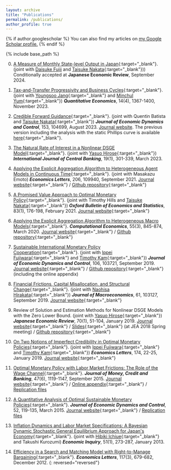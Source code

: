 ```yaml
---
layout: archive
title: "Publications"
permalink: /publications/
author_profile: true
---
```


{% if author.googlescholar %}
  You can also find my articles on <u><a href="{{author.googlescholar}}">my Google Scholar profile</a>.</u>
{% endif %}

{% include base_path %}

<!-- <br/> -->
0. [A Measure of Monthly State-level Output in Japan](/files/FNS_20240409.pdf){:target="_blank"}. (joint with [Daisuke Fujii](https://sites.google.com/site/fujii0622/home) and [Taisuke Nakata](https://sites.google.com/site/taisukenakata/){:target="_blank"})) Conditionally accepted at **Japanese Economic Review**, September 2024.

0. [Tax-and-Transfer Progressivity and Business Cycles](/files/HAT_Revised_June2023.pdf){:target="_blank"}. (joint with [Youngsoo Jang](https://sites.google.com/site/youngsoojangecon/){:target="_blank"} and [Minchul Yum](https://minchulyum.github.io/){:target="_blank"}) ***Quantitative Economics***, 14(4), 1367-1400, November 2023.

0. [Credible Forward Guidance](/files/CFG_2023_0328.pdf){:target="_blank"}. (joint with Quentin Batista and [Taisuke Nakata](https://sites.google.com/site/taisukenakata/){:target="_blank"}) ***Journal of Economic Dynamics and Control***, 153, 104699, August 2023. [Journal website](https://doi.org/10.1016/j.jedc.2023.104699). The previous version including the analysis with the static Phillips curve is available [here](/files/CFG_220410.pdf){:target="_blank"}.

0. [The Natural Rate of Interest in a Nonlinear DSGE Model](/files/NaturalRateNonlinear25.pdf){:target="_blank"}. (joint with [Yasuo Hirose](https://sites.google.com/site/yasuohirose/){:target="_blank"}) ***International Journal of Central Banking***, 19(1), 301-339, March 2023. <!--The previous version is available as CAMA Working Paper Series 38/2017.-->

0. [Applying the Explicit Aggregation Algorithm to Heterogeneous Agent Models in Continuous Time](/files/XPApaper210410EL.pdf){:target="_blank"}. (joint with Masakazu Emoto) ***Economics Letters***, 206, 109940, September 2021. [Journal website](https://doi.org/10.1016/j.econlet.2021.109940){:target="_blank"} / [Github repository](https://github.com/Masakazu-Emoto/XPA-in-Continuous-Time){:target="_blank"}

0. [A Promised Value Approach to Optimal Monetary Policy](https://www.federalreserve.gov/econres/feds/files/2018083pap.pdf){:target="_blank"}. (joint with Timothy Hills and [Taisuke Nakata](https://sites.google.com/site/taisukenakata/){:target="_blank"}) ***Oxford Bulletin of Economics and Statistics***, 83(1), 176-198, February 2021. [Journal website](https://doi.org/10.1111/obes.12401){:target="_blank"}

0. [Applying the Explicit Aggregation Algorithm to Heterogeneous Macro Models](/files/XPApaper190703.pdf){:target="_blank"}. ***Computational Economics***, 55(3), 845-874, March 2020. [Journal website](https://doi.org/10.1007/s10614-019-09914-x){:target="_blank"} / [Github repository](https://github.com/tkksnk/Xpa){:target="_blank"}

0. [Sustainable International Monetary Policy Cooperation](https://github.com/phantomachine/OSIMP/blob/master/MainPaper-2019-07-13.pdf){:target="_blank"}. (joint with [Ippei Fujiwara](https://sites.google.com/site/ippeifujiwara/){:target="_blank"} and [Timothy Kam](https://phantomachine.github.io/){:target="_blank"}) ***Journal of Economic Dynamics and Control***, 106, 103721, September 2019. [Journal website](https://doi.org/10.1016/j.jedc.2019.103721){:target="_blank"} / [Github repository](https://github.com/phantomachine/OSIMP){:target="_blank"} (including the online appendix)

0. [Financial Frictions, Capital Misallocation, and Structural Change](/files/MPSC050919.pdf){:target="_blank"}. (joint with [Naohisa Hirakata](https://sites.google.com/site/naohisahirakata/research){:target="_blank"}) ***Journal of Macroeconomics***, 61, 103127, September 2019. [Journal website](https://doi.org/10.1016/j.jmacro.2019.103127){:target="_blank"}

0. Review of Solution and Estimation Methods for Nonlinear DSGE Models with the Zero Lower Bound. (joint with [Yasuo Hirose](https://sites.google.com/site/yasuohirose/){:target="_blank"}) ***Japanese Economic Review***, 70(1), 51-104, January 2019. [Journal website](https://doi.org/10.1111/jere.12217){:target="_blank"} / [Slides](https://www.dropbox.com/s/hn1ph8q0i2ki4k5/tutorial.pdf?dl=0){:target="_blank"} (at JEA 2018 Spring meeting) / [Github repository](https://github.com/tkksnk/NKZLB){:target="_blank"}

0. [On Two Notions of Imperfect Credibility in Optimal Monetary Policies](/files/manuscript09302018.pdf){:target="_blank"}. (joint with  [Ippei Fujiwara](https://sites.google.com/site/ippeifujiwara/){:target="_blank"} and [Timothy Kam](https://phantomachine.github.io/){:target="_blank"}) ***Economics Letters***, 174, 22-25, January 2019. [Journal website](https://doi.org/10.1016/j.econlet.2018.10.010){:target="_blank"}

0. [Optimal Monetary Policy with Labor Market Frictions: The Role of the Wage Channel](/files/ms13-177.pdf){:target="_blank"}. ***Journal of Money, Credit and Banking***, 47(6), 1119-1147, September 2015. [Journal website](https://doi.org/10.1111/jmcb.12239){:target="_blank"} / [Online appendix](/files/ms13-177_online_appendix.pdf){:target="_blank"} / [Replication files](/files/ms13-177programs.zip)

0. [A Quantitative Analysis of Optimal Sustainable Monetary Policies](/files/MS8139sunakawa.pdf){:target="_blank"}. ***Journal of Economic Dynamics and Control***, 52, 119-135, March 2015. [Journal website](https://doi.org/10.1016/j.jedc.2014.12.002){:target="_blank"} / [Replication files](/files/public.zip)

0. [Inflation Dynamics and Labor Market Specifications: A Bayesian Dynamic Stochastic General Equilibrium Approach for Japan's Economy]( https://doi.org/10.1111/j.1465-7295.2011.00428.x){:target="_blank"}. (joint with [Hibiki Ichiue](https://sites.google.com/site/hichiue/home){:target="_blank"} and Takushi Kurozumi) ***Economic Inquiry***, 51(1), 273-287, January 2013.

0. [Efficiency in a Search and Matching Model with Right-to-Manage Bargaining](https://doi.org/10.1016/j.econlet.2011.12.072){:target="_blank"}. ***Economics Letters***, 117(3), 679-682, December 2012.
{: reversed="reversed"}

<!-- {% for post in site.publications reversed %}
  {% include archive-single.html %}
{% endfor %} -->
